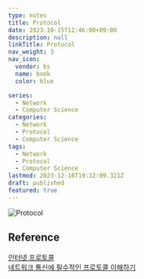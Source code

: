 ```yaml
---
type: notes
title: Protocol
date: 2023-10-15T12:46:00+09:00
description: null
linkTitle: Protocol
nav_weight: 3
nav_icon:
  vendor: bs
  name: book
  color: blue

series:
  - Network
  - Computer Science
categories:
  - Network
  - Protocol
  - Computer Science
tags:
  - Network
  - Protocol
  - Computer Science
lastmod: 2023-12-16T19:12:09.321Z
draft: published
featured: true
---
```


![Protocol](/content/computer-science/protocol.png#center "http://www.tcpipguide.com/free/t_TCPIPProtocols.htm")

## Reference

[인터넷 프로토콜](https://velog.io/@dkdjsema9808/%EC%9D%B8%ED%84%B0%EB%84%B7-%ED%94%84%EB%A1%9C%ED%86%A0%EC%BD%9C)  
[네트워크 통신에 필수적인 프로토콜 이해하기](https://www.whatap.io/ko/blog/160/index.html)
